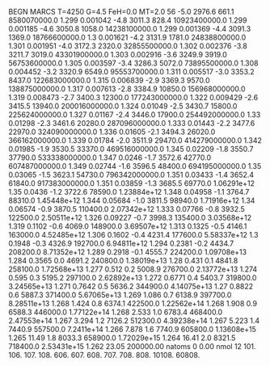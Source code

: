 BEGN
MARCS T=4250 G=4.5 FeH=0.0 MT=2.0
                  56
-5.0 2976.6 661.1 8580070000.0 1.299 0.001042 
-4.8 3011.3 828.4 10923400000.0 1.299 0.001185 
-4.6 3050.8 1058.0 14238100000.0 1.299 0.001369 
-4.4 3091.3 1369.0 18766600000.0 1.3 0.001621 
-4.2 3131.9 1781.0 24838800000.0 1.301 0.001951 
-4.0 3172.3 2320.0 32855500000.0 1.302 0.002376 
-3.8 3211.7 3019.0 43301900000.0 1.303 0.002916 
-3.6 3249.9 3919.0 56753600000.0 1.305 0.003597 
-3.4 3286.3 5072.0 73895500000.0 1.308 0.004452 
-3.2 3320.9 6549.0 95553700000.0 1.311 0.005517 
-3.0 3353.2 8437.0 122683000000.0 1.315 0.006839 
-2.9 3369.3 9570.0 138875000000.0 1.317 0.007613 
-2.8 3384.9 10850.0 156968000000.0 1.319 0.008473 
-2.7 3400.3 12300.0 177243000000.0 1.322 0.009429 
-2.6 3415.5 13940.0 200016000000.0 1.324 0.01049 
-2.5 3430.7 15800.0 225624000000.0 1.327 0.01167 
-2.4 3446.0 17900.0 254492000000.0 1.33 0.01298 
-2.3 3461.6 20280.0 287096000000.0 1.333 0.01443 
-2.2 3477.6 22970.0 324090000000.0 1.336 0.01605 
-2.1 3494.3 26020.0 366162000000.0 1.339 0.01784 
-2.0 3511.9 29470.0 414279000000.0 1.342 0.01985 
-1.9 3530.5 33370.0 469516000000.0 1.345 0.02209 
-1.8 3550.7 37790.0 533338000000.0 1.347 0.0246 
-1.7 3572.6 42770.0 607487000000.0 1.349 0.02744 
-1.6 3596.5 48400.0 694195000000.0 1.35 0.03065 
-1.5 3623.1 54730.0 796342000000.0 1.351 0.03433 
-1.4 3652.4 61840.0 917383000000.0 1.351 0.03859 
-1.3 3685.5 69770.0 1.06291e+12 1.35 0.0436 
-1.2 3722.6 78590.0 1.23884e+12 1.348 0.04958 
-1.1 3764.7 88310.0 1.45448e+12 1.344 0.05684 
-1.0 3811.5 98940.0 1.71916e+12 1.34 0.06574 
-0.9 3870.5 110400.0 2.07342e+12 1.333 0.07766 
-0.8 3932.5 122500.0 2.50511e+12 1.326 0.09227 
-0.7 3998.3 135400.0 3.03568e+12 1.319 0.1102 
-0.6 4069.0 148900.0 3.69507e+12 1.313 0.1325 
-0.5 4146.1 163000.0 4.52485e+12 1.306 0.1602 
-0.4 4231.4 177600.0 5.58337e+12 1.3 0.1948 
-0.3 4326.9 192700.0 6.94811e+12 1.294 0.2381 
-0.2 4434.7 208200.0 8.71352e+12 1.289 0.2918 
-0.1 4555.7 224200.0 1.09708e+13 1.284 0.3565 
0.0 4691.2 240800.0 1.38019e+13 1.28 0.431 
0.1 4841.8 258100.0 1.72568e+13 1.277 0.512 
0.2 5008.9 276700.0 2.13772e+13 1.274 0.595 
0.3 5195.2 297100.0 2.62892e+13 1.272 0.6771 
0.4 5403.7 319800.0 3.24565e+13 1.271 0.7642 
0.5 5636.2 344900.0 4.14075e+13 1.27 0.8822 
0.6 5887.3 371400.0 5.67065e+13 1.269 1.086 
0.7 6138.9 397700.0 8.28511e+13 1.268 1.424 
0.8 6374.1 422500.0 1.22562e+14 1.268 1.908 
0.9 6588.3 446000.0 1.77122e+14 1.268 2.533 
1.0 6783.4 468400.0 2.47553e+14 1.267 3.294 
1.2 7126.2 512300.0 4.39238e+14 1.267 5.223 
1.4 7440.9 557500.0 7.2411e+14 1.266 7.878 
1.6 7740.9 605800.0 1.13608e+15 1.265 11.49 
1.8 8033.3 658900.0 1.72029e+15 1.264 16.41 
2.0 8321.5 718400.0 2.53431e+15 1.262 23.05 
200000.00
natoms              0      0.00
nmol          12
          101.         106.       107.      108.         606.        607.        608.
          707.         708.       808.    10108.       60808.
